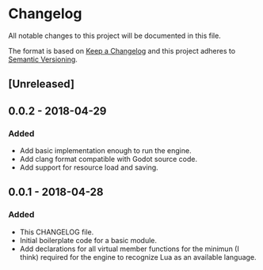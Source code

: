 # Changelog
All notable changes to this project will be documented in this file.

The format is based on [Keep a Changelog](http://keepachangelog.com/en/1.0.0/)
and this project adheres to [Semantic Versioning](http://semver.org/spec/v2.0.0.html).

## [Unreleased]

## 0.0.2 - 2018-04-29
### Added
- Add basic implementation enough to run the engine.
- Add clang format compatible with Godot source code.
- Add support for resource load and saving.

## 0.0.1 - 2018-04-28
### Added
- This CHANGELOG file.
- Initial boilerplate code for a basic module.
- Add declarations for all virtual member functions for the minimun (I think)
  required for the engine to recognize Lua as an available language.
